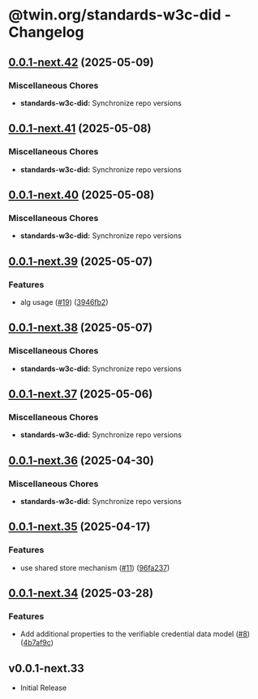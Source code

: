 # @twin.org/standards-w3c-did - Changelog

## [0.0.1-next.42](https://github.com/twinfoundation/standards/compare/standards-w3c-did-v0.0.1-next.41...standards-w3c-did-v0.0.1-next.42) (2025-05-09)


### Miscellaneous Chores

* **standards-w3c-did:** Synchronize repo versions

## [0.0.1-next.41](https://github.com/twinfoundation/standards/compare/standards-w3c-did-v0.0.1-next.40...standards-w3c-did-v0.0.1-next.41) (2025-05-08)


### Miscellaneous Chores

* **standards-w3c-did:** Synchronize repo versions

## [0.0.1-next.40](https://github.com/twinfoundation/standards/compare/standards-w3c-did-v0.0.1-next.39...standards-w3c-did-v0.0.1-next.40) (2025-05-08)


### Miscellaneous Chores

* **standards-w3c-did:** Synchronize repo versions

## [0.0.1-next.39](https://github.com/twinfoundation/standards/compare/standards-w3c-did-v0.0.1-next.38...standards-w3c-did-v0.0.1-next.39) (2025-05-07)


### Features

* alg usage ([#19](https://github.com/twinfoundation/standards/issues/19)) ([3946fb2](https://github.com/twinfoundation/standards/commit/3946fb2e8bd9a486ad186765d1d09361fa75786b))

## [0.0.1-next.38](https://github.com/twinfoundation/standards/compare/standards-w3c-did-v0.0.1-next.37...standards-w3c-did-v0.0.1-next.38) (2025-05-07)


### Miscellaneous Chores

* **standards-w3c-did:** Synchronize repo versions

## [0.0.1-next.37](https://github.com/twinfoundation/standards/compare/standards-w3c-did-v0.0.1-next.36...standards-w3c-did-v0.0.1-next.37) (2025-05-06)


### Miscellaneous Chores

* **standards-w3c-did:** Synchronize repo versions

## [0.0.1-next.36](https://github.com/twinfoundation/standards/compare/standards-w3c-did-v0.0.1-next.35...standards-w3c-did-v0.0.1-next.36) (2025-04-30)


### Miscellaneous Chores

* **standards-w3c-did:** Synchronize repo versions

## [0.0.1-next.35](https://github.com/twinfoundation/standards/compare/standards-w3c-did-v0.0.1-next.34...standards-w3c-did-v0.0.1-next.35) (2025-04-17)


### Features

* use shared store mechanism ([#11](https://github.com/twinfoundation/standards/issues/11)) ([96fa237](https://github.com/twinfoundation/standards/commit/96fa23735f69c1fc7e3d0019b527634fa0a042d9))

## [0.0.1-next.34](https://github.com/twinfoundation/standards/compare/standards-w3c-did-v0.0.1-next.33...standards-w3c-did-v0.0.1-next.34) (2025-03-28)


### Features

* Add additional properties to the verifiable credential data model ([#8](https://github.com/twinfoundation/standards/issues/8)) ([4b7af9c](https://github.com/twinfoundation/standards/commit/4b7af9cf892e071eb348f30737c035c0f94591b5))

## v0.0.1-next.33

- Initial Release

